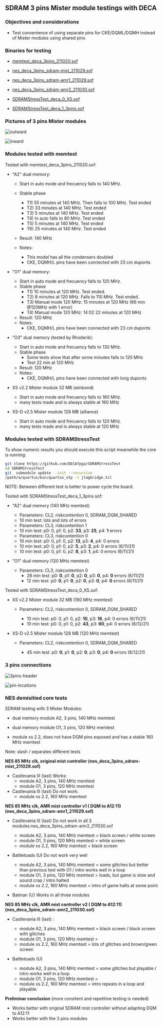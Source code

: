 ## SDRAM 3 pins Mister module testings with DECA

### Objectives and considerations

* Test convenience of using separate pins for CKE/DQML/DQMH instead of Mister modules using shared pins

### Binaries for testing

* [memtest_deca_3pins_211020.sof](https://github.com/DECAfpga/DECA_binaries/blob/main/Others/Memtest/old/memtest_deca_3pins_211020.sof)

* [nes_deca_3pins_sdram-mist_211029.sof](https://github.com/DECAfpga/DECA_binaries/blob/main/Consoles/NES_demistify/old/nes_deca_3pins_sdram-mist_211029.sof)

* [nes_deca_3pins_sdram-amr1_211029.sof](https://github.com/DECAfpga/DECA_binaries/blob/main/Consoles/NES_demistify/old/nes_deca_3pins_sdram-amr1_211029.sof)

* [nes_deca_3pins_sdram-amr2_211030.sof](https://github.com/DECAfpga/DECA_binaries/blob/main/Consoles/NES_demistify/old/nes_deca_3pins_sdram-amr2_211030.sof)

* [SDRAMStressTest_deca_0_XS.sof](https://github.com/DECAfpga/DECA_binaries/blob/main/Others/SDRAMStressTest/SDRAMStressTest_deca_0_XS.sof)

* [SDRAMStressTest_deca_1_3pins.sof](https://github.com/DECAfpga/DECA_binaries/blob/main/Others/SDRAMStressTest/SDRAMStressTest_deca_1_3pins.sof)

  

### Pictures of 3 pins Mister modules

![outward](img2/outward.jpg)

![inward](img2/inward.jpg)

### Modules tested with memtest

Tested with memtest_deca_3pins_211020.sof:

* "A2" dual memory: 

  * Start in auto mode and frecuency falls to 140 MHz.
  * Stable phase

    * T1) 55 minutes at 140 MHz.  Then falls to 100 MHz.  Test ended
    * T2) 33 minutes at 140 MHz.  Test ended
    * T3) 5 minutes at 140 MHz.  Test ended
    * T4) In auto falls to 80 MHz.  Test ended
    * T5) 5 minutes at 140 MHz.  Test ended
    * T6) 25 minutes at 140 MHz.  Test ended
  * Result: 140 MHz 
  * Notes: 
    * This model has all the condensers doubled
    * CKE, DQMH/L pins have been connected with 23 cm duponts
* "O1" dual memory:  
  * Start in auto mode and frecuency falls to 120 MHz.
  * Stable phase
    * T1) 10 minutes at 120 MHz. Test ended.
    * T2) 8 minutes at 120 MHz. Falls to 110 MHz. Test ended.
    * T3) Manual mode 120 MHz:   15  minutes at 120 MHz (66 min @120MHz with 1 error)
    * T4) Manual mode 120 MHz:   14:02       22   minutes at 120 MHz 
  * Result: 120 MHz 
  * Notes: 
    * CKE, DQMH/L pins have been connected with 23 cm duponts
* "O3" dual memory (tested by Rhoderik):
  * Start in auto mode and frecuency falls to 130 MHz.
  * Stable phase
    * Some tests show that after some minutes falls to 120 MHz
    * Test 22 min at 120 MHz
  * Result: 120 MHz 
  * Notes: 
    * CKE, DQMH/L pins have been connected with long duponts
* XS v2.2 Mister module 32 MB (winbond)
  * Start in auto mode and frecuency falls to 160 MHz.
  * many tests made and is always stable at 160 MHz

* XS-D v2.5 Mister module 128 MB (alliance)
  * Start in auto mode and frecuency falls to 120 MHz.
  * many tests made and is always stable at 120 MHz

### Modules tested with SDRAMStressTest 

To show numeric results you should execute this script meanwhile the core is running:

```sh
git clone https://github.com/DECAfpga/SDRAMStressTest
cd SDRAMStressTest
git  submodule update --init --recursive 
/path/a/quartus/bin/quartus_stp -t jtagbridge.tcl
```

NOTE: Between different test is better to power cycle the board.

Tested with SDRAMStressTest_deca_1_3pins.sof:

* "A2" dual memory (140 MHz memtest)  

  *  Parameters: CL2, riskcontention 0, SDRAM_DQM_SHARED
    *  10 min test: lots and lots of errors
  *  Parameters: CL3, riskcontention 1
    *  10 min test: p0: 0, p1: 0, p2: **33**, p3:  **25**, p4:  **1** errors
  *  Parameters: CL3, riskcontention 0
    *  10 min test: p0: 0, p1: 0, p2: **13**, p3: **4**, p4: 0  errors
    *  10 min test: p0: 0, p1: 0, p2: **5**, p3: **2**, p4: 0  errors (6/11/21)
    *  10 min test: p0: 0, p1: 0, p2: **8**, p3: **1**, p4: 0  errors (6/11/21)
* "O1" dual memory (120 MHz memtest)  

  * Parameters: CL3, riskcontention 0
    * 28 min test: p0: **0**, p1: **0**, p2: **0**, p3:  **0**, p4:  **0** errors (6/11/21)
    * 12 min test: p0: **0**, p1: **0**, p2: **0**, p3:  **0**, p4:  **0** errors (6/11/21)

Tested with SDRAMStressTest_deca_0_XS.sof:

* XS v2.2 Mister module 32 MB  (160 MHz memtest)  

  * Parameters: CL2, riskcontention 0, SDRAM_DQM_SHARED

    * 10 min test: p0: 0, p1: 0, p2: **10**, p3: **16**, p4: 0 errors  (6/11/21)
    * 10 min test: p0: 0, p1: 0, p2: **43**, p3: **90**, p4: 0 errors   (8/12/21)
    
  
* XS-D v2.5 Mister module 128 MB  (120 MHz memtest)  

  * Parameters: CL2, riskcontention 0, SDRAM_DQM_SHARED

    * 45 min test: p0: **0**, p1: **0**, p2: **0**, p3: **0**, p4: **0** errors (8/12/21)

      

  

### 3 pins connections 

![3pins-header](img2/3pins-header.png)

![pin-locations](img2/pin-locations.png)



### NES demisitied core tests

SDRAM testing with 3 Mister Modules:

* dual memory module A2,  3 pins, 140 MHz memtest
* dual memory module O1, 3 pins,  120 MHz memtest

* module xs 2.2, does not have DQM pins exposed and has a stable 160 MHz memtest



Note: slash / separates different tests



**NES 85 MHz clk, original mist controller  (nes_deca_3pins_sdram-mist_211029.sof)**

* Castlevania III (last) Works:
	* module A2,  3 pins, 140 MHz memtest
	* module O1, 3 pins,  120 MHz memtest
* Castlevania III (last)  Do not work:
	* module xs 2.2, 160 MHz memtest



**NES 85 MHz clk, AMR mist controller  v1 ( DQM to A12:11)  (nes_deca_3pins_sdram-amr1_211029.sof)**

* Castlevania III (last)  Do not work in all 3 modules:nes_deca_3pins_sdram-amr2_211030.sof
	* module A2,  3 pins, 140 MHz memtest = black screen /  white screen
	* module O1, 3 pins,  120 MHz memtest = white screen
	* module xs 2.2, 160 MHz memtest = black screen

* Battletoads (U) Do not work very well
	* module A2,  3 pins, 140 MHz memtest = some glitches but better than previous test with O1 / intro works well in a loop
	* module O1, 3 pins,  120 MHz memtest = loads, but game is slow and sound crap / intro halted
	* module xs 2.2, 160 MHz memtest = intro of game halts at some point

* Batman (U) Works  in all three modules



**NES 85 MHz clk, AMR mist controller  v2 ( DQM to A12:11)  (nes_deca_3pins_sdram-amr2_211030.sof)**

* Castlevania III (last)  :
  * module A2,  3 pins, 140 MHz memtest = black screen / black screen with glitches
  * module O1, 3 pins,  120 MHz memtest = 
  * module xs 2.2, 160 MHz memtest = lots of glitches and brown/green screen

* Battletoads (U) 
  * module A2,  3 pins, 140 MHz memtest = some glitches but playable / intro works well in a loop
  * module O1, 3 pins,  120 MHz memtest =  
  * module xs 2.2, 160 MHz memtest = intro repeats in a loop and playable



**Preliminar conclusion** (more consitent and repetitive testing is needed)

* Works better with original SDRAM mist controller without adapting DQM to A12:11
* Works better with the 3 pins modules

